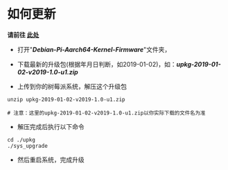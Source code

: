 # 如何更新

**请前往 [此处](https://pan.baidu.com/s/1-NY_WL5LB0stpxT1wAKSaA)**

* 打开"***Debian-Pi-Aarch64-Kernel-Firmware***"文件夹，

* 下载最新的升级包(根据年月日判断，如2019-01-02)，如：***upkg-2019-01-02-v2019-1.0-u1.zip***

* 上传到你的树莓派系统，解压这个升级包

```shell
unzip upkg-2019-01-02-v2019-1.0-u1.zip

# 注意：这里的upkg-2019-01-02-v2019-1.0-u1.zip以你实际下载的文件名为准
```
* 解压完成后执行以下命令

```shell
cd ./upkg
./sys_upgrade
```

* 然后重启系统，完成升级
